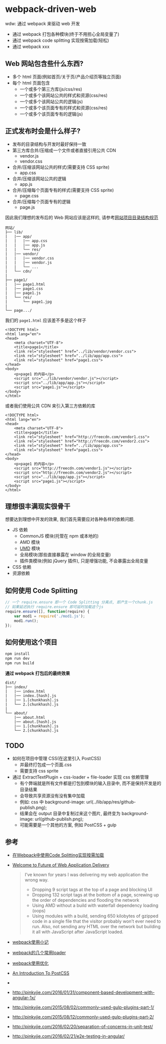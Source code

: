 # webpack-driven-web
wdw: 通过 webpack 来驱动 web 开发

* 通过 webpack 打包各种模块(终于不用担心全局变量了)
* 通过 webpack code splitting 实现按需加载(轻松)
* 通过 webpack xxx

## Web 网站包含些什么东西?
* 多个 html 页面(例如首页/关于页/产品介绍页等独立页面)
* 每个 html 页面包含
  - 一个或多个第三方库(js/css/res)
  - 一个或多个该网站公共的样式和资源(css/res)
  - 一个或多个该网站公共的逻辑(js)
  - 一个或多个该页面专有的样式和资源(css/res)
  - 一个或多个该页面专有的逻辑(js)

## 正式发布时会是什么样子?
* 发布的目录结构与开发时最好保持一致
* 第三方库合并/压缩成一个文件或者直接引用公共 CDN
  - vendor.js
  - vendor.css
* 合并/压缩该网站公共的样式(需要支持 CSS sprite)
  - app.css
* 合并/压缩该网站公共的逻辑
  - app.js
* 合并/压缩每个页面专有的样式(需要支持 CSS sprite)
  - page.css
* 合并/压缩每个页面专有的逻辑
  - page.js

因此我们理想的发布后的 Web 网站应该是这样的, 请参考[网站项目目录结构规范](https://github.com/appbone/mobile-spa-boilerplate/blob/master/directory.md)
```
网站/
├── lib/
|   |── app/
|   |   |── app.css
|   |   |── app.js
|   |   └── res/
|   |── vendor/
|   |   |── vendor.css
|   |   |── vendor.js
|   |   └── ...
|   └── cdn/
|
├── page1/
|   |── page1.html
|   |── page1.css
|   |── page1.js
|   └── res/
|       └── page1.jpg
|
└── page.../
```

我们的 `page1.html` 应该差不多是这个样子
```
<!DOCTYPE html>
<html lang="en">
<head>
    <meta charset="UTF-8">
    <title>page1</title>
    <link rel="stylesheet" href="../lib/vendor/vendor.css">
    <link rel="stylesheet" href="../lib/app/app.css">
    <link rel="stylesheet" href="page1.css">
</head>
<body>
    <p>page1 的内容</p>
    <script src="../lib/vendor/vendor.js"></script>
    <script src="../lib/app/app.js"></script>
    <script src="page1.js"></script>
</body>
</html>
```

或者我们使用公共 CDN 来引入第三方依赖的库
```
<!DOCTYPE html>
<html lang="en">
<head>
    <meta charset="UTF-8">
    <title>page1</title>
    <link rel="stylesheet" href="http://freecdn.com/vendor1.css">
    <link rel="stylesheet" href="http://freecdn.com/vendor2.css">
    <link rel="stylesheet" href="../lib/app/app.css">
    <link rel="stylesheet" href="page1.css">
</head>
<body>
    <p>page1 的内容</p>
    <script src="http://freecdn.com/vendor1.js"></script>
    <script src="http://freecdn.com/vendor2.js"></script>
    <script src="../lib/app/app.js"></script>
    <script src="page1.js"></script>
</body>
</html>
```

## 理想很丰满现实很骨干
想要达到理想中开发的效果, 我们首先需要应对各种各样的依赖问题.

* JS 依赖
  - CommonJS 模块(托管在 npm 或本地的)
  - AMD 模块
  - [UMD](https://github.com/umdjs/umd) 模块
  - 全局模块(那些直接暴露在 window 的全局变量)
  - 插件类模块(例如 jQuery 插件), 只是增强功能, 不会暴露出全局变量
* CSS 依赖
* 资源依赖

## 如何使用 Code Splitting
```javascript
// 一个 require.ensure 即一个 Code Splitting 分离点, 即产生一个chunk.js
// 如果延迟执行 require.ensure 即可延时加载这个js
require.ensure([], function(require) {
    var mod1 = require('./mod1.js');
    mod1.run();
});
```

## 如何使用这个项目
```bash
npm install
npm run dev
npm run build
```

**通过 webpack 打包后的最终效果**
```
dist/
├── index/
|   |── index.html
|   |── index.[hash].js
|   |── 1.[chunkhash].js
|   └── 2.[chunkhash].js
|
└── about/
    |── about.html
    |── about.[hash].js
    |── 1.[chunkhash].js
    └── 2.[chunkhash].js
```

## TODO
* 如何在项目中管理 CSS(在这里引入 PostCSS)
  - 并最终打包成一个页面.css
  - 需要支持 css sprite
* 通过 ExtractTextPlugin + css-loader + file-loader 实现 css 依赖管理
  - 有个弊端就是所有文件都是打包到模块的输入目录中, 而不是保持开发是的目录结果
  - 会导致共享资源没有没有集中加载
  - 例如: css 中 background-image: url(../lib/app/res/github-publish.png);
  - 结果会在 output 目录中复制过来这个图片, 最终变为 background-image: url(github-publish.png);
  - 可能需要是一个其他的方案, 例如 PostCSS + gulp

## 参考
* [在Webpack中使用Code Splitting实现按需加载](http://www.alloyteam.com/2016/02/code-split-by-routes/)
* [Welcome to Future of Web Application Delivery](https://medium.com/@ryanflorence/welcome-to-future-of-web-application-delivery-9750b7564d9f#.pf5iadz0j)
  
  > I’ve known for years I was delivering my web application the wrong way.
  > * Dropping 9 script tags at the top of a page and blocking UI
  > * Dropping 132 script tags at the bottom of a page, screwing up the order of dependencies and flooding the network
  > * Using AMD without a build with waterfall dependency loading (oops)
  > * Using modules with a build, sending 650 kilobytes of gzipped code in a single file that the visitor probably won’t ever need to run. Also, not sending any HTML over the network but building it all with JavaScript after JavaScript loaded.
* [webpack使用小记](http://pinkyjie.com/2016/03/05/webpack-tips)
* [webpack的几个常用loader](http://www.blogways.net/blog/2016/01/19/webpack-loader.html)
* [webpack使用优化](http://www.alloyteam.com/2016/01/webpack-use-optimization/)
* [An Introduction To PostCSS](http://www.smashingmagazine.com/2015/12/introduction-to-postcss/)
* [](https://github.com/PinkyJie/angular1-webpack-starter)
* http://pinkyjie.com/2016/01/31/component-based-development-with-angular-1x/
* http://pinkyjie.com/2015/08/02/commonly-used-gulp-plugins-part-1/
* http://pinkyjie.com/2015/08/12/commonly-used-gulp-plugins-part-2/
* http://pinkyjie.com/2016/02/20/separation-of-concerns-in-unit-test/
* http://pinkyjie.com/2016/02/21/e2e-testing-in-angular/